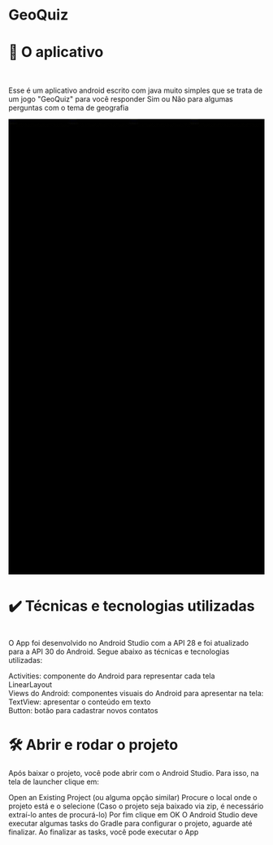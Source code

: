 # GeoQuiz

<h1>📱 O aplicativo</h1> <br>

Esse é um aplicativo android escrito com java muito simples que se trata de um jogo "GeoQuiz" para você responder Sim ou Não para algumas perguntas com o tema de geografia

![Alt](https://github.com/NKLzT/GeoQuiz/blob/main/device-2023-04-19-011506.gif)

<h1>✔️ Técnicas e tecnologias utilizadas </h1> <br>
O App foi desenvolvido no Android Studio com a API 28 e foi atualizado para a API 30 do Android. Segue abaixo as técnicas e tecnologias utilizadas:<br>

Activities: componente do Android para representar cada tela <br>
LinearLayout <br>
Views do Android: componentes visuais do Android para apresentar na tela: <br>
TextView: apresentar o conteúdo em texto <br>
Button: botão para cadastrar novos contatos <br>
  
<h1>🛠️ Abrir e rodar o projeto</h1>
  
Após baixar o projeto, você pode abrir com o Android Studio. Para isso, na tela de launcher clique em: <br>

Open an Existing Project (ou alguma opção similar) Procure o local onde o projeto está e o selecione (Caso o projeto seja baixado via zip, é necessário extraí-lo antes de procurá-lo) Por fim clique em OK O Android Studio deve executar algumas tasks do Gradle para configurar o projeto, aguarde até finalizar. Ao finalizar as tasks, você pode executar o App  
